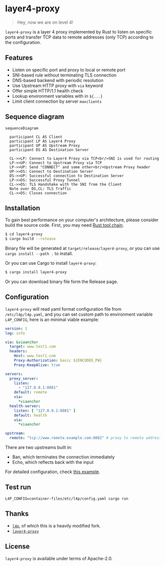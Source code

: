 # layer4-proxy

> Hey, now we are on level 4!


`layer4-proxy` is a layer 4 proxy implemented by Rust to listen on specific ports and transfer TCP data to remote addresses (only TCP) according to the configuration.

## Features

- Listen on specific port and proxy to local or remote port
- SNI-based rule without terminating TLS connection
- DNS-based backend with periodic resolution
- Use Upstream HTTP proxy with `via` keyword
- Offer simple HTTP/1.1 health check
- Lookup environment variables with in `${...}`
- Limit client connection by server `maxclients`

## Sequence diagram

```mermaid
sequenceDiagram

  participant CL AS Client
  participant LP AS Layer4 Proxy
  participant UP AS Upstream Proxy
  participant DS AS Destination Server

  CL->>LP: Connect to Layer4 Proxy via TCP<br/>SNI is used for routing
  LP->>UP: Connect to Upstream Proxy via TCP
  LP->>UP: Send "CONNECT" and some other<br/>Upstream Proxy header
  UP->>DS: Connect to Destination Server
  DS->>UP: Successful connection to Destination Server
  LP->>DS: Successful Proxy Tunnel
  CL->>DS: TLS Handshake with the SNI from the Client
  Note over DS,CL: TLS Traffic
  CL->>DS: Closes connection
```

## Installation

To gain best performance on your computer's architecture, please consider build the source code. First, you may need [Rust tool chain](https://rustup.rs/).

```bash
$ cd layer4-proxy
$ cargo build --release
```

Binary file will be generated at `target/release/layer4-proxy`, or you can use `cargo install --path .` to install.

Or you can use Cargo to install `layer4-proxy`:

```bash
$ cargo install layer4-proxy
```

Or you can download binary file form the Release page.

## Configuration

`layer4-proxy` will read yaml format configuration file from `/etc/l4p/l4p.yaml`, and you can set custom path to environment variable `L4P_CONFIG`, here is an minimal viable example:

```yaml
version: 1
log: info

via: &viaanchor
  target: www.test1.com
  headers:
    Host: www.test1.com
    Proxy-Authorization: basic ${ENCODED_PW}
    Proxy-KeepAlive: true

servers:
  proxy_server:
    listen:
      - "127.0.0.1:8081"
    default: remote
    via:
      *viaanchor
  health-server:
    listen: [ "127.0.0.1:8081" ]
    default: health
    via:
      *viaanchor

upstream:
  remote: "tcp://www.remote.example.com:8082" # proxy to remote address
```

There are two upstreams built in:
* Ban, which terminates the connection immediately
* Echo, which reflects back with the input

For detailed configuration, check [this example](./config.yaml.example).

## Test run

```shell
L4P_CONFIG=container-files/etc/l4p/config.yaml cargo run
```

## Thanks

- [`l4p`](https://crates.io/crates/`l4p`), of which this is a heavily modified fork.
- [`layer4-proxy`](https://code.kiers.eu/jjkiers/layer4-proxy)

## License

`layer4-proxy` is available under terms of Apache-2.0.